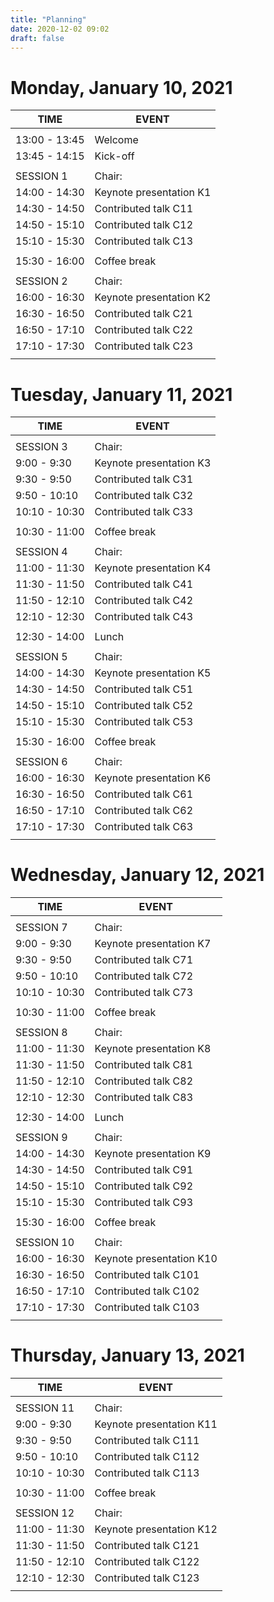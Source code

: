 ```yaml
---
title: "Planning"
date: 2020-12-02 09:02
draft: false
---
```



# Monday, January 10, 2021
    
| TIME          | EVENT                    |
| ------------- | -------------------------|
|               |                          |
| 13:00 - 13:45 | Welcome                  |
| 13:45 - 14:15 | Kick-off                 | 
|               |                          |
| SESSION 1     | Chair:                   |
| 14:00 - 14:30 | Keynote presentation K1  |
| 14:30 - 14:50 | Contributed talk C11     |
| 14:50 - 15:10 | Contributed talk C12     |
| 15:10 - 15:30 | Contributed talk C13     |
|               |                          |
| 15:30 - 16:00 | Coffee break             |
|               |                          | 
| SESSION 2     | Chair:                   |
| 16:00 - 16:30 | Keynote presentation K2  |
| 16:30 - 16:50 | Contributed talk C21     |
| 16:50 - 17:10 | Contributed talk C22     |
| 17:10 - 17:30 | Contributed talk C23     |
|               |                          |

# Tuesday, January 11, 2021
    
| TIME          | EVENT                    |
| ------------- | -------------------------|
|               |                          |
| SESSION 3     | Chair:                   |
|  9:00 -  9:30 | Keynote presentation K3  |
|  9:30 -  9:50 | Contributed talk C31     |
|  9:50 - 10:10 | Contributed talk C32     |
| 10:10 - 10:30 | Contributed talk C33     |
|               |                          |
| 10:30 - 11:00 | Coffee break             |
|               |                          | 
| SESSION 4     | Chair:                   |
| 11:00 - 11:30 | Keynote presentation K4  |
| 11:30 - 11:50 | Contributed talk C41     |
| 11:50 - 12:10 | Contributed talk C42     |
| 12:10 - 12:30 | Contributed talk C43     |
|               |                          |
| 12:30 - 14:00 | Lunch                    |
|               |                          |
| SESSION 5     | Chair:                   |
| 14:00 - 14:30 | Keynote presentation K5  |
| 14:30 - 14:50 | Contributed talk C51     |
| 14:50 - 15:10 | Contributed talk C52     |
| 15:10 - 15:30 | Contributed talk C53     |
|               |                          |
| 15:30 - 16:00 | Coffee break             |
|               |                          | 
| SESSION 6     | Chair:                   |
| 16:00 - 16:30 | Keynote presentation K6  |
| 16:30 - 16:50 | Contributed talk C61     |
| 16:50 - 17:10 | Contributed talk C62     |
| 17:10 - 17:30 | Contributed talk C63     |
|               |                          | 

# Wednesday, January 12, 2021
    
| TIME          | EVENT                    |
| ------------- | -------------------------|
|               |                          |
| SESSION 7     | Chair:                   |
|  9:00 -  9:30 | Keynote presentation K7  |
|  9:30 -  9:50 | Contributed talk C71     |
|  9:50 - 10:10 | Contributed talk C72     |
| 10:10 - 10:30 | Contributed talk C73     |
|               |                          |
| 10:30 - 11:00 | Coffee break             |
|               |                          | 
| SESSION 8     | Chair:                   |
| 11:00 - 11:30 | Keynote presentation K8  |
| 11:30 - 11:50 | Contributed talk C81     |
| 11:50 - 12:10 | Contributed talk C82     |
| 12:10 - 12:30 | Contributed talk C83     |
|               |                          |
| 12:30 - 14:00 | Lunch                    |
|               |                          |
| SESSION 9     | Chair:                   |
| 14:00 - 14:30 | Keynote presentation K9  |
| 14:30 - 14:50 | Contributed talk C91     |
| 14:50 - 15:10 | Contributed talk C92     |
| 15:10 - 15:30 | Contributed talk C93     |
|               |                          |
| 15:30 - 16:00 | Coffee break             |
|               |                          | 
| SESSION 10    | Chair:                   |
| 16:00 - 16:30 | Keynote presentation K10 |
| 16:30 - 16:50 | Contributed talk C101    |
| 16:50 - 17:10 | Contributed talk C102    |
| 17:10 - 17:30 | Contributed talk C103    |
|               |                          |

# Thursday, January 13, 2021
    
| TIME          | EVENT                    |
| ------------- | -------------------------|
|               |                          |
| SESSION 11    | Chair:                   |
|  9:00 -  9:30 | Keynote presentation K11 |
|  9:30 -  9:50 | Contributed talk C111    |
|  9:50 - 10:10 | Contributed talk C112    |
| 10:10 - 10:30 | Contributed talk C113    |
|               |                          |
| 10:30 - 11:00 | Coffee break             |
|               |                          | 
| SESSION 12    | Chair:                   |
| 11:00 - 11:30 | Keynote presentation K12 |
| 11:30 - 11:50 | Contributed talk C121    |
| 11:50 - 12:10 | Contributed talk C122    |
| 12:10 - 12:30 | Contributed talk C123    |
|               |                          |
